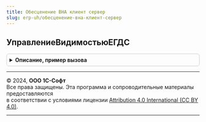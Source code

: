 ```yaml
---
title: Обесценение ВНА клиент сервер
slug: erp-uh/обесценение-вна-клиент-сервер
---
```



## УправлениеВидимостьюЕГДС
<details style="margin: 1em 0; padding: 0.5em; border: 1px solid #ccc; border-radius: 6px;">

<summary style="font-weight: bold; cursor: pointer;">Описание, пример вызова</summary>

```bsl

// Управление видимостью ЕГДС.
//
// Параметры:
//  Форма    - ФормаКлиентскогоПриложения
//  Элементы - Строка - Имена элементов формы, разделенные запятыми.
Процедура УправлениеВидимостьюЕГДС(Форма, Элементы) Экспорт
```

Пример вызова
```bsl
ОбесценениеВНАКлиентСервер.УправлениеВидимостьюЕГДС(Форма, Элементы) 
```
</details>

---

© 2024, **ООО 1С-Софт**  
Все права защищены. Эта программа и сопроводительные материалы предоставляются  
в соответствии с условиями лицензии [Attribution 4.0 International (CC BY 4.0)](https://creativecommons.org/licenses/by/4.0/legalcode).

---
